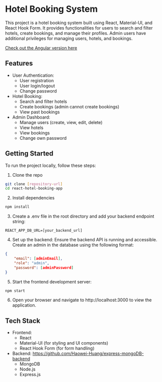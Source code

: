 # Hotel Booking System

This project is a hotel booking system built using React, Material-UI, and React Hook Form. It provides functionalities for users to search and filter hotels, create bookings, and manage their profiles. Admin users have additional privileges for managing users, hotels, and bookings.

[Check out the Angular version here](https://github.com/Haowei-Huang/angular-hotel-booking-app)

## Features

- User Authentication:
    - User registration
    - User login/logout
    - Change password
- Hotel Booking:
    - Search and filter hotels
    - Create bookings (admin cannot create bookings)
    - View past bookings
- Admin Dashboard:
    - Manage users (create, view, edit, delete)
    - View hotels
    - View bookings
    - Change own password

## Getting Started
To run the project locally, follow these steps:
1. Clone the repo
``` bash
git clone [repository-url]
cd react-hotel-booking-app
```
2. Install dependencies
``` bash
npm install
```
3. Create a .env file in the root directory and add your backend endpoint string:
```env
REACT_APP_DB_URL=[your_backend_url]
```
4. Set up the backend:
Ensure the backend API is running and accessible.
Create an admin in the database using the following format:
``` json
{
    "email": [adminEmail],
    "role": "admin",
    "password": [adminPassword]
}
```
5. Start the frontend development server:
``` bash
npm start
```
6. Open your browser and navigate to http://localhost:3000 to view the application.

## Tech Stack
- Frontend:
    - React
    - Material-UI (for styling and UI components)
    - React Hook Form (for form handling)
- Backend: https://github.com/Haowei-Huang/express-mongoDB-backend
    - MongoDB
    - Node.js
    - Express.js
